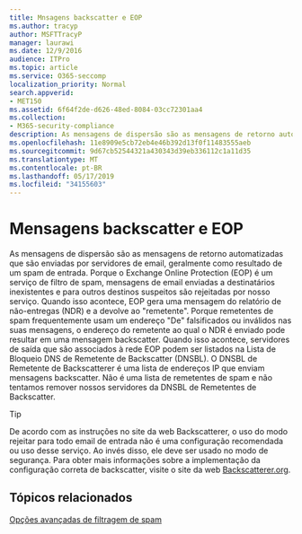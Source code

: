 ```yaml
---
title: Mnsagens backscatter e EOP
ms.author: tracyp
author: MSFTTracyP
manager: laurawi
ms.date: 12/9/2016
audience: ITPro
ms.topic: article
ms.service: O365-seccomp
localization_priority: Normal
search.appverid:
- MET150
ms.assetid: 6f64f2de-d626-48ed-8084-03cc72301aa4
ms.collection:
- M365-security-compliance
description: As mensagens de dispersão são as mensagens de retorno automatizadas que são enviadas por servidores de email, geralmente como resultado de um spam de entrada. O DNSBL de Remetente de Backscatterer é uma lista de endereços IP que enviam mensagens backscatter. Não é uma lista de remetentes de spam e não tentamos remover nossos servidores da DNSBL de Remetentes de Backscatter.
ms.openlocfilehash: 11e8909e5cb72eb4e46b392d13f0f11483555aeb
ms.sourcegitcommit: 9d67cb52544321a430343d39eb336112c1a11d35
ms.translationtype: MT
ms.contentlocale: pt-BR
ms.lasthandoff: 05/17/2019
ms.locfileid: "34155603"
---
```

# <a name="backscatter-messages-and-eop"></a>Mensagens backscatter e EOP

As mensagens de dispersão são as mensagens de retorno automatizadas que são enviadas por servidores de email, geralmente como resultado de um spam de entrada. Porque o Exchange Online Protection (EOP) é um serviço de filtro de spam, mensagens de email enviadas a destinatários inexistentes e para outros destinos suspeitos são rejeitadas por nosso serviço. Quando isso acontece, EOP gera uma mensagem do relatório de não-entregas (NDR) e a devolve ao "remetente". Porque remetentes de spam frequentemente usam um endereço "De" falsificados ou inválidos nas suas mensagens, o endereço do remetente ao qual o NDR é enviado pode resultar em uma mensagem backscatter. Quando isso acontece, servidores de saída que são associados à rede EOP podem ser listados na Lista de Bloqueio DNS de Remetente de Backscatter (DNSBL). O DNSBL de Remetente de Backscatterer é uma lista de endereços IP que enviam mensagens backscatter. Não é uma lista de remetentes de spam e não tentamos remover nossos servidores da DNSBL de Remetentes de Backscatter. 
  
> [!TIP]
> De acordo com as instruções no site da web Backscatterer, o uso do modo rejeitar para todo email de entrada não é uma configuração recomendada ou uso desse serviço. Ao invés disso, ele deve ser usado no modo de segurança. Para obter mais informações sobre a implementação da configuração correta de backscatter, visite o site da web [Backscatterer.org](http://www.backscatterer.org/?target=usage). 
  
## <a name="related-topics"></a>Tópicos relacionados
  
[Opções avançadas de filtragem de spam](advanced-spam-filtering-asf-options.md)
  

